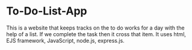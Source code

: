 # To-Do-List-App
This is a website that keeps tracks on the to do works for a day with the help of a list. If we complete the task then it cross that item. It uses html, EJS framework, JavaScript, node.js, express.js.
